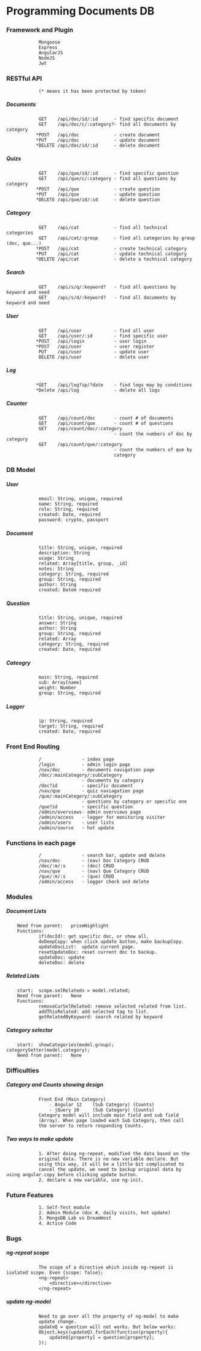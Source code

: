 # Programming Documents DB

### Framework and Plugin			
				Mongoose
				Express
				AngularJS
				NodeJS
				Jwt

### RESTful API
				(* means it has been protected by token)
##### Documents
                GET    /api/doc/id/:id     	- find specific document
                GET    /api/doc/c/:category?- find all documents by category
               *POST   /api/doc             - create document
               *PUT    /api/doc             - update document
               *DELETE /api/doc/id/:id		- delete document
##### Quizs
                GET    /api/que/id/:id     	- find specific question
                GET    /api/que/c/:category - find all questions by category
               *POST   /api/que             - create question
               *PUT    /api/que             - update question
               *DELETE /api/que/id/:id		- delete question
##### Category
                GET	   /api/cat             - find all technical categories
                GET	   /api/cat/:group		- find all categories by group (doc, que...)
               *POST   /api/cat             - create technical category
               *PUT    /api/cat             - update technical category
               *DELETE /api/cat             - delete a technical category
##### Search				
				GET	   /api/s/q/:keyword?	- find all questions by keyword and need
				GET	   /api/s/d/:keyword?	- find all documents by keyword and need
##### User
				GET    /api/user     		- find all user
                GET    /api/user/:id      	- find specific user
               *POST   /api/login    		- user login
               *POST   /api/user     		- user register
                PUT    /api/user     		- update user
                DELETE /api/user     		- delete user
##### Log
               *GET    /api/log?ip/?date 	- find logs may by conditions
               *Delete /api/log 		    - delete all logs 
##### Counter
				GET    /api/count/doc 		- count # of documents
				GET    /api/count/que 	    - count # of questions
                GET	   /api/count/doc/:category
                							- count the numbers of doc by category
                GET	   /api/count/que/:category
                							- count the numbers of que by
                							category

### DB Model
##### User
				email: String, unique, required
				name: String, required
				role: String, required
				created: Date, required
				password: crypto, passport
##### Document
				title: String, unique, required
				description: String
				usage: String
				related: Array[title, group, _id]
				notes: String
				category: String, required
				group: String, required
				author: String
				created: Datem required
##### Question
				title: String, unique, required
				answer: String
				author: String
				group: String, required
				related: Array
				category: String, required
				created: Date, required
##### Cateogry
				main: String, required
				sub: Array[name]
				weight: Number
				group: String, required
##### Logger
				ip: String, required
				target: String, required
				created: Date, required

### Front End Routing
				/				- index page
				/login			- admin login page
				/nav/doc		- documents navigation page
				/doc/:mainCategory/:subCategory
								- documents	by category
				/doc?id 		- specific document
				/nav/que		- quiz naviagation page
				/que/:mainCategory/:subCategory
								- questions	by category or specific one
				/que?id 		- specific question
				/admin/overviews- admin overviews page
				/admin/access	- logger for monitoring visitor
				/admin/users	- user lists
				/admin/source 	- hot update

### Functions in each page
				/ 				- search bar, update and delete
				/nav/doc 		- (nav) Doc Category CRUD
				/doc/:m/:s 		- (doc) CRUD
				/nav/que 		- (nav) Que Category CRUD
				/que/:m/:s 		- (que) CRUD
				/admin/access	- logger check and delete 

### Modules
##### Document Lists
		Need from parent:	prismHighlight
		Functions:
				if(docId): get specific doc, or show all.
				doDeepCopy: when click update button, make backupCopy.
				updateDocList:  update current page.
				resetUpdateDoc: reset current doc to backup.
				updateDoc: update
				deleteDoc: delete
##### Related Lists
		start:	scope.selRelateds = model.related;
		Need from parent:	None
		Functions:
				removeCurSelRelated: remove selected related from list.
				addThisRelated: add selected tag to list.
				getRelatedByKeyword: search related by keyword
##### Category selector
		start:	showCategories(model.group); categorySetter(model.category);
		Need from parent:	None
		

### Difficulties
##### Category and Counts showing design
				Front End (Main Category)
					- Angular 12	(Sub Category) (Counts)
					- jQuery 10		(Sub Category) (Counts)
				Category model will include main field and sub field
				(Array). When page loaded each Sub Category, then call
				the server to return responding Counts.
##### Two ways to make update
				1. After doing ng-repeat, modified the data based on the 
				original data. There is no new variable declare. But 
				using this way, it will be a little bit complicated to 
				cancel the update, we need to backup original data by using angular.copy before clicking update button.
				2. declare a new variable, use ng-init.

### Future Features
				1. Self-Test module
				2. Admin Module (doc #, daily visits, hot update)
				3. MongoDB Lab vs DreamHost
				4. Actice Code

### Bugs
##### ng-repeat scope
				The scope of a directive which inside ng-repeat is isolated scope. Even {scope: false};
				<ng-repeat>
					<directive></directive>
				</ng-repeat>
##### update ng-model
				Need to go over all the property of ng-model to make
				update change.
				updateQ = question will not works. But below works:
				Object.keys(updateQ).forEach(function(property){
	          		updateQ[property] = question[property];
	          	});	